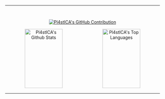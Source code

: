 <br />
<hr />
<br />
<p align="center">
  <a href="https://github.com/Pl4stICA">
    <img src="https://github-profile-summary-cards.vercel.app/api/cards/profile-details?username=Pl4stICA&theme=radical" alt="Pl4stICA's GitHub Contribution" />
  </a>
</p>
<a>
  <p align="center">
    <img alt="Pl4stICA's Github Stats" src="https://denvercoder1-github-readme-stats.vercel.app/api?username=Pl4stICA&show_icons=true&count_private=true&theme=react&border_color=7F3FBF&bg_color=0D1117&title_color=F85D7F&icon_color=F8D866" height="192px" width="49.5%" />
    <img alt="Pl4stICA's Top Languages" src="https://denvercoder1-github-readme-stats.vercel.app/api/top-langs/?username=Pl4stICA&langs_count=8&layout=compact&theme=react&border_color=7F3FBF&bg_color=0D1117&title_color=F85D7F&icon_color=F8D866" height="192px" width="49.5%" />
    <hr />
